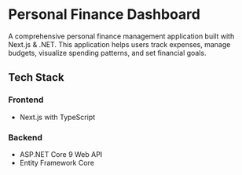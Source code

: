 # Personal Finance Dashboard

A comprehensive personal finance management application built with Next.js & .NET. This application helps users track expenses, manage budgets, visualize spending patterns, and set financial goals.

## Tech Stack

### Frontend

- Next.js with TypeScript

### Backend

- ASP.NET Core 9 Web API
- Entity Framework Core

